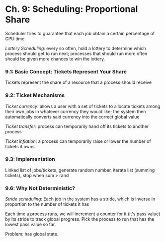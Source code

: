 # Ch. 9: Scheduling: Proportional Share

Scheduler tries to guarantee that each job obtain a certain percentage of CPU time

_Lottery Scheduling_: every so often, hold a lottery to determine which process should get to run next; processes that should run more often should be given more chances to win the lottery.

### 9.1: Basic Concept: Tickets Represent Your Share

Tickets represent the share of a resource that a process should receive

### 9.2: Ticket Mechanisms

_Ticket currency_: allows a user with a set of tickets to allocate tickets among their own jobs in whatever currency they would like; the system then automatically converts said currency into the correct global value

_Ticket transfer_: process can temporarily hand off its tickets to another process

_Ticket inflation_: a process can temporarily raise or lower the number of tickets it owns

### 9.3: Implementation

Linked list of jobs/tickets, generate random number, iterate list (summing tickets), stop when sum > rand

### 9.6: Why Not Deterministic?

_Stride scheduling_: Each job in the system has a stride, which is inverse in proportion to the number of tickets it has

Each time a process runs, we will increment a counter for it (it's pass value) by its stride to track global progress. Pick the process to run that has the lowest pass value so far.

Problem: has global state.
